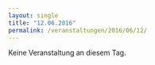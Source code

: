 ```yaml
---
layout: single
title: "12.06.2016"
permalink: /veranstaltungen/2016/06/12/
---
```


Keine Veranstaltung an diesem Tag.
